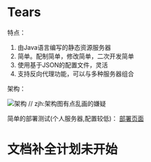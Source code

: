 # Tears
特点：

1. 由Java语言编写的静态资源服务器
2. 简单。配制简单，修改简单，二次开发简单
3. 使用基于JSON的配置文件，灵活
4. 支持反向代理功能，可以与多种服务器组合

架构：

![架构](https://raw.githubusercontent.com/zjhch123/Tears/master/doc/1486735359756.png)
// zjh:架构图有点乱画的嫌疑

简单的部署测试(个人服务器,配置较低)：
[部署页面](http://139.129.132.196:8088/)

# 文档补全计划未开始


